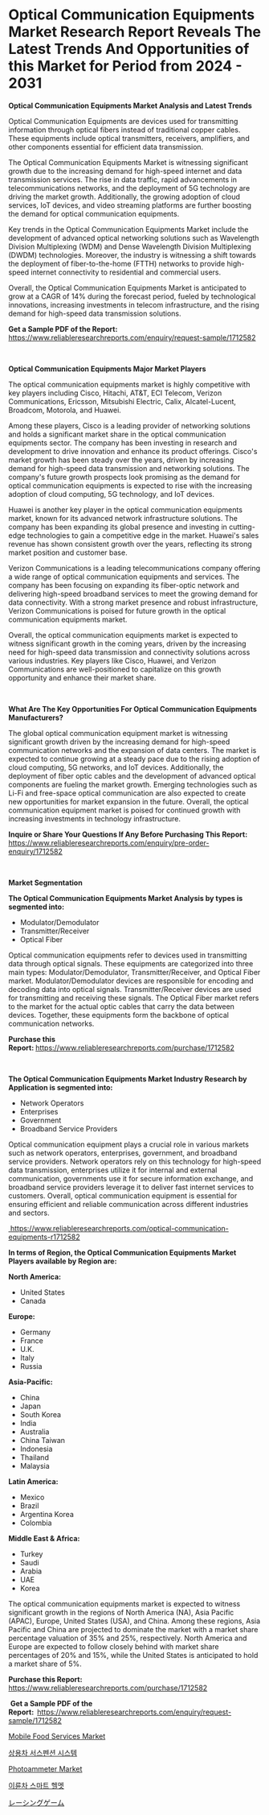 <p><h1>Optical Communication Equipments Market Research Report Reveals The Latest Trends And Opportunities of this Market for Period from 2024 - 2031</h1></p><p><strong>Optical Communication Equipments Market Analysis and Latest Trends</strong></p>
<p><p>Optical Communication Equipments are devices used for transmitting information through optical fibers instead of traditional copper cables. These equipments include optical transmitters, receivers, amplifiers, and other components essential for efficient data transmission.</p><p>The Optical Communication Equipments Market is witnessing significant growth due to the increasing demand for high-speed internet and data transmission services. The rise in data traffic, rapid advancements in telecommunications networks, and the deployment of 5G technology are driving the market growth. Additionally, the growing adoption of cloud services, IoT devices, and video streaming platforms are further boosting the demand for optical communication equipments.</p><p>Key trends in the Optical Communication Equipments Market include the development of advanced optical networking solutions such as Wavelength Division Multiplexing (WDM) and Dense Wavelength Division Multiplexing (DWDM) technologies. Moreover, the industry is witnessing a shift towards the deployment of fiber-to-the-home (FTTH) networks to provide high-speed internet connectivity to residential and commercial users.</p><p>Overall, the Optical Communication Equipments Market is anticipated to grow at a CAGR of 14% during the forecast period, fueled by technological innovations, increasing investments in telecom infrastructure, and the rising demand for high-speed data transmission solutions.</p></p>
<p><strong>Get a Sample PDF of the Report:&nbsp;</strong> <a href="https://www.reliableresearchreports.com/enquiry/request-sample/1712582">https://www.reliableresearchreports.com/enquiry/request-sample/1712582</a></p>
<p>&nbsp;</p>
<p><strong>Optical Communication Equipments Major Market Players</strong></p>
<p><p>The optical communication equipments market is highly competitive with key players including Cisco, Hitachi, AT&T, ECI Telecom, Verizon Communications, Ericsson, Mitsubishi Electric, Calix, Alcatel-Lucent, Broadcom, Motorola, and Huawei. </p><p>Among these players, Cisco is a leading provider of networking solutions and holds a significant market share in the optical communication equipments sector. The company has been investing in research and development to drive innovation and enhance its product offerings. Cisco's market growth has been steady over the years, driven by increasing demand for high-speed data transmission and networking solutions. The company's future growth prospects look promising as the demand for optical communication equipments is expected to rise with the increasing adoption of cloud computing, 5G technology, and IoT devices.</p><p>Huawei is another key player in the optical communication equipments market, known for its advanced network infrastructure solutions. The company has been expanding its global presence and investing in cutting-edge technologies to gain a competitive edge in the market. Huawei's sales revenue has shown consistent growth over the years, reflecting its strong market position and customer base.</p><p>Verizon Communications is a leading telecommunications company offering a wide range of optical communication equipments and services. The company has been focusing on expanding its fiber-optic network and delivering high-speed broadband services to meet the growing demand for data connectivity. With a strong market presence and robust infrastructure, Verizon Communications is poised for future growth in the optical communication equipments market.</p><p>Overall, the optical communication equipments market is expected to witness significant growth in the coming years, driven by the increasing need for high-speed data transmission and connectivity solutions across various industries. Key players like Cisco, Huawei, and Verizon Communications are well-positioned to capitalize on this growth opportunity and enhance their market share.</p></p>
<p>&nbsp;</p>
<p><strong>What Are The Key Opportunities For Optical Communication Equipments Manufacturers?</strong></p>
<p><p>The global optical communication equipment market is witnessing significant growth driven by the increasing demand for high-speed communication networks and the expansion of data centers. The market is expected to continue growing at a steady pace due to the rising adoption of cloud computing, 5G networks, and IoT devices. Additionally, the deployment of fiber optic cables and the development of advanced optical components are fueling the market growth. Emerging technologies such as Li-Fi and free-space optical communication are also expected to create new opportunities for market expansion in the future. Overall, the optical communication equipment market is poised for continued growth with increasing investments in technology infrastructure.</p></p>
<p><strong>Inquire or Share Your Questions If Any Before Purchasing This Report:</strong> <a href="https://www.reliableresearchreports.com/enquiry/pre-order-enquiry/1712582">https://www.reliableresearchreports.com/enquiry/pre-order-enquiry/1712582</a></p>
<p>&nbsp;</p>
<p><strong>Market Segmentation</strong></p>
<p><strong>The Optical Communication Equipments Market Analysis by types is segmented into:</strong></p>
<p><ul><li>Modulator/Demodulator</li><li>Transmitter/Receiver</li><li>Optical Fiber</li></ul></p>
<p><p>Optical communication equipments refer to devices used in transmitting data through optical signals. These equipments are categorized into three main types: Modulator/Demodulator, Transmitter/Receiver, and Optical Fiber market. Modulator/Demodulator devices are responsible for encoding and decoding data into optical signals. Transmitter/Receiver devices are used for transmitting and receiving these signals. The Optical Fiber market refers to the market for the actual optic cables that carry the data between devices. Together, these equipments form the backbone of optical communication networks.</p></p>
<p><strong>Purchase this Report:&nbsp;</strong><a href="https://www.reliableresearchreports.com/purchase/1712582">https://www.reliableresearchreports.com/purchase/1712582</a></p>
<p>&nbsp;</p>
<p><strong>The Optical Communication Equipments Market Industry Research by Application is segmented into:</strong></p>
<p><ul><li>Network Operators</li><li>Enterprises</li><li>Government</li><li>Broadband Service Providers</li></ul></p>
<p><p>Optical communication equipment plays a crucial role in various markets such as network operators, enterprises, government, and broadband service providers. Network operators rely on this technology for high-speed data transmission, enterprises utilize it for internal and external communication, governments use it for secure information exchange, and broadband service providers leverage it to deliver fast internet services to customers. Overall, optical communication equipment is essential for ensuring efficient and reliable communication across different industries and sectors.</p></p>
<p><a href="https://www.reliableresearchreports.com/optical-communication-equipments-r1712582">&nbsp;https://www.reliableresearchreports.com/optical-communication-equipments-r1712582</a></p>
<p><strong>In terms of Region, the Optical Communication Equipments Market Players available by Region are:</strong></p>
<p>
    <p> <strong> North America: </strong>
        <ul>
            <li>United States</li>
            <li>Canada</li>
        </ul>
        </p> 
    <p> <strong> Europe: </strong>
        <ul>
            <li>Germany</li>
            <li>France</li>
            <li>U.K.</li>
            <li>Italy</li>
            <li>Russia</li>
        </ul>
        </p> 
    <p> <strong> Asia-Pacific: </strong>
        <ul>
            <li>China</li>
            <li>Japan</li>
            <li>South Korea</li>
            <li>India</li>
            <li>Australia</li>
            <li>China Taiwan</li>
            <li>Indonesia</li>
            <li>Thailand</li>
            <li>Malaysia</li>
        </ul>
        </p> 
    <p> <strong> Latin America: </strong>
        <ul>
            <li>Mexico</li>
            <li>Brazil</li>
            <li>Argentina Korea</li>
            <li>Colombia</li>
        </ul>
        </p> 
    <p> <strong> Middle East & Africa: </strong>
        <ul>
            <li>Turkey</li>
            <li>Saudi</li>
            <li>Arabia</li>
            <li>UAE</li>
            <li>Korea</li>
        </ul>
    </p>
    </p>
<p><p>The optical communication equipments market is expected to witness significant growth in the regions of North America (NA), Asia Pacific (APAC), Europe, United States (USA), and China. Among these regions, Asia Pacific and China are projected to dominate the market with a market share percentage valuation of 35% and 25%, respectively. North America and Europe are expected to follow closely behind with market share percentages of 20% and 15%, while the United States is anticipated to hold a market share of 5%.</p></p>
<p><strong>Purchase this Report: </strong><a href="https://www.reliableresearchreports.com/purchase/1712582">https://www.reliableresearchreports.com/purchase/1712582</a></p>
<p>&nbsp;<strong>Get a Sample PDF of the Report:&nbsp;&nbsp;</strong><a href="https://www.reliableresearchreports.com/enquiry/request-sample/1712582">https://www.reliableresearchreports.com/enquiry/request-sample/1712582</a></p>
<p><strong></strong></p>
<p><p><a href="https://issuu.com/reportprime-2/docs/mobile-food-services-market-size-2030.pptx">Mobile Food Services Market</a></p><p><a href="https://github.com/WilburKihn5676/Market-Research-Report-List-2/blob/main/6653184107388.md">상용차 서스펜션 시스템</a></p><p><a href="https://github.com/okotobwrhuteie/Market-Research-Report-List-2/blob/main/photoammeter-market.md">Photoammeter Market</a></p><p><a href="https://github.com/wallacBahrtyinger567686/Market-Research-Report-List-2/blob/main/9378257107389.md">이륜차 스마트 헬멧</a></p><p><a href="https://github.com/tanyaali3/Market-Research-Report-List-1/blob/main/2686174127371.md">レーシングゲーム</a></p></p>